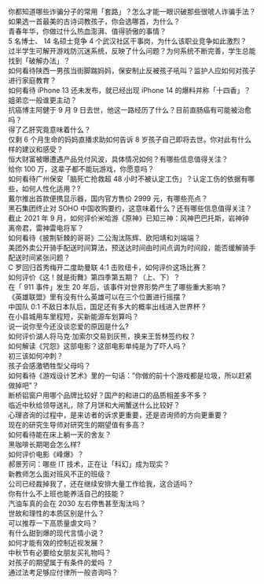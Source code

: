 你都知道哪些诈骗分子的常用「套路」？怎么才能一眼识破那些很唬人诈骗手法？  
如果选一首最美的古诗词教孩子，你会选哪首，为什么？  
青春年华，你做过什么热血澎湃、值得骄傲的事情？  
5 名博士、 14 名硕士竞争 4 个武汉社区干事岗，为什么该职业竞争如此激烈？  
过半学生可解开游戏防沉迷系统，反映了什么问题？为何系统不断完善，学生总能找到「破解办法」？  
如何看待陕西一男孩当街脚踹妈妈，保安制止反被孩子吼叫？监护人应如何对孩子进行家庭教育？  
如何看待 iPhone 13 还未发布，就已经出现 iPhone 14 的爆料并称「十四香」？  
姐弟恋一般谁更主动？  
抗癌博主阿健于 9 月 9 日去世，他这一路经历了什么？目前直肠癌有可能被治愈吗？  
得了乙肝究竟意味着什么？  
仅剩 6 个月生命的妈妈直播求助如何告诉 8 岁孩子自己即将去世。你对此有什么样的建议和感受？  
恒大财富被曝遭遇产品兑付风波，具体情况如何？有哪些信息值得关注？  
给你 100 万，这辈子都不能玩游戏，你愿意吗？  
如何看待广州保安「脑死亡抢救超 48 小时不被认定工伤」？认定工伤的依据有哪些，如何人性化适用？?  
戴尔推出首款便携显示器，国内官方售价 2999 元，有哪些亮点？  
黑石集团终止对 SOHO 中国收购要约，这意味着什么？还有哪些信息值得关注？  
截止 2021 年 9 月，如何评价米哈游《原神》已知三神：风神巴巴托斯，岩神钟离帝君，雷神雷电将军？  
如何看待《披荆斩棘的哥哥》二公淘汰陈辉、欧阳靖和刘端端？  
美团外卖公开骑手配送时间算法，预送达时间由时间点调为时间段，能否缓解骑手配送时间紧张问题？  
C 罗回归首秀梅开二度助曼联 4:1 击败纽卡，如何评价这场比赛？  
如何评价《这！就是街舞》第四季第五期？（上、下）？  
在「 911 事件」发生 20 年后，该事件对世界形势产生了哪些重大影响？  
《英雄联盟》里有没有什么英雄可以在三个位置进行摇摆？  
中国队 0:1 不敌日本队后，国足还有多大的概率出线进入世界杯？  
在小县城用车里程短，买新能源车划算吗？  
说一说你至今还没谈恋爱的原因是什么?  
如何评价湖人将马克·加索尔交易到灰熊，换来王哲林签约权？  
如何解读《咒怨》这部电影？这部电影单纯是为了吓人吗？  
初三该如何冲刺？  
孩子会感激牺牲型父母吗？  
如何看待《游戏设计艺术》里的一句话：”你做的前十个游戏都是垃圾，所以赶紧做掉吧”？  
断桥铝窗户用哪个品牌比较好？国产的和进口的品质相差多不多？  
临近中秋给领导送礼，除了月饼和大闸蟹送什么比较好？  
心理咨询的过程中，是来访者的诉求更重要，还是咨询师的方向更重要？  
现在的研究生导师对研究生的期望值有多高？  
如何看待能在床上躺一天的舍友？  
黑咖啡长期喝会怎么样?  
如何评价电影《峰爆》？  
郝景芳问：哪些 IT 技术，正在让「科幻」成为现实？  
新教师怎么面对班风不正的班级？  
公司已经裁掉我了，还在继续安排大量工作给我，这合适吗？  
你有什么不上班也能养活自己的技能？  
汽油车真的会在 2030 左右停售甚至淘汰吗？  
世故和理性的本质区别是什么？  
可以推荐一下高质量虐文吗？  
有什么甜到爆的现代言情小说？  
如何才能有效的控制近视发展？  
中秋节有必要给女朋友买礼物吗？  
对孩子的期望属于有条件的爱吗 ？  
通过法考足够应付律所一般咨询吗？  
